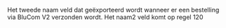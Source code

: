Het tweede naam veld dat geëxporteerd wordt wanneer er een bestelling via BluCom V2 verzonden wordt. Het naam2 veld komt op regel 120
